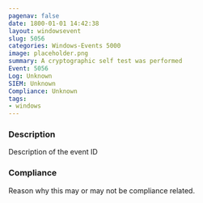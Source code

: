 ```yaml
---
pagenav: false
date: 1800-01-01 14:42:38
layout: windowsevent
slug: 5056
categories: Windows-Events 5000
image: placeholder.png
summary: A cryptographic self test was performed
Event: 5056
Log: Unknown
SIEM: Unknown
Compliance: Unknown
tags:
- windows
---
```


### Description

Description of the event ID

### Compliance

Reason why this may or may not be compliance related.
